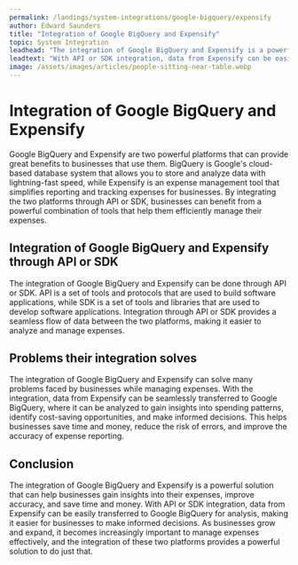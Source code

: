 ```yaml
---
permalink: /landings/system-integrations/google-bigquery/expensify
author: Edward Saunders
title: "Integration of Google BigQuery and Expensify"
topic: System Integration
leadhead: "The integration of Google BigQuery and Expensify is a powerful solution that can help businesses gain insights into their expenses, improve accuracy, and save time and money"
leadtext: "With API or SDK integration, data from Expensify can be easily transferred to Google BigQuery for analysis, making it easier for businesses to make informed decisions. As businesses grow and expand, it becomes increasingly important to manage expenses effectively, and the integration of these two platforms provides a powerful solution to do just that."
image: /assets/images/articles/people-sitting-near-table.webp
---
```

<div class="arttext">	<h1>Integration of Google BigQuery and Expensify</h1>
	<p>Google BigQuery and Expensify are two powerful platforms that can provide great benefits to businesses that use them. BigQuery is Google's cloud-based database system that allows you to store and analyze data with lightning-fast speed, while Expensify is an expense management tool that simplifies reporting and tracking expenses for businesses. By integrating the two platforms through API or SDK, businesses can benefit from a powerful combination of tools that help them efficiently manage their expenses.</p>
	<h2>Integration of Google BigQuery and Expensify through API or SDK</h2>
	<p>The integration of Google BigQuery and Expensify can be done through API or SDK. API is a set of tools and protocols that are used to build software applications, while SDK is a set of tools and libraries that are used to develop software applications. Integration through API or SDK provides a seamless flow of data between the two platforms, making it easier to analyze and manage expenses.</p>
	<h2>Problems their integration solves</h2>
	<p>The integration of Google BigQuery and Expensify can solve many problems faced by businesses while managing expenses. With the integration, data from Expensify can be seamlessly transferred to Google BigQuery, where it can be analyzed to gain insights into spending patterns, identify cost-saving opportunities, and make informed decisions. This helps businesses save time and money, reduce the risk of errors, and improve the accuracy of expense reporting.</p>
	<h2>Conclusion</h2>
	<p>The integration of Google BigQuery and Expensify is a powerful solution that can help businesses gain insights into their expenses, improve accuracy, and save time and money. With API or SDK integration, data from Expensify can be easily transferred to Google BigQuery for analysis, making it easier for businesses to make informed decisions. As businesses grow and expand, it becomes increasingly important to manage expenses effectively, and the integration of these two platforms provides a powerful solution to do just that.</p>
</div>